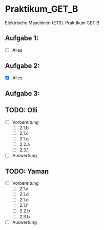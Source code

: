 # Praktikum_GET_B
Elektrische Maschinen (ET3). Praktikum GET B
## Aufgabe 1:
- [ ] Alles
## Aufgabe 2:
- [x] Alles
## Aufgabe 3:
## TODO: Olli
- [ ] Vorbereitung 
    - [ ] 2.1.b
    - [ ] 2.1.c
    - [ ] 2.1.g
    - [ ] 2.2.a
    - [ ] 2.3.1
- [ ] Auswertung 
## TODO: Yaman
- [ ] Vorbereitung 
    - [ ] 2.1.a
    - [ ] 2.1.d
    - [ ] 2.1.e
    - [ ] 2.1.f
    - [ ] 2.2.b
    - [ ] 2.3.b
- [ ] Auswertung 
